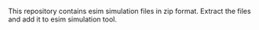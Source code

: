  This repository contains esim simulation files in zip format. Extract the files and add it to esim simulation tool.
